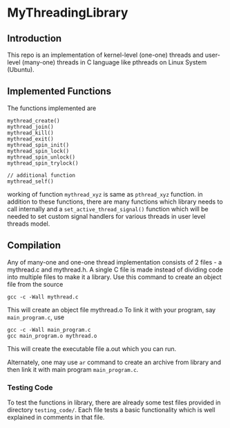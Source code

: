 # MyThreadingLibrary

## Introduction
This repo is an implementation of kernel-level (one-one) threads and user-level (many-one) threads
in C language like pthreads on Linux System (Ubuntu).

## Implemented Functions

The functions implemented are 

```
mythread_create()
mythread_join()
mythread_kill()
mythread_exit()
mythread_spin_init()
mythread_spin_lock()
mythread_spin_unlock()
mythread_spin_trylock()

// additional function 
mythread_self()
```

working of function `mythread_xyz` is same as `pthread_xyz` function.
in addition to these functions, there are many functions which library needs to call internally 
and a `set_active_thread_signal()` function which will be needed to set custom signal handlers 
for various threads in user level threads model.

## Compilation

Any of many-one and one-one thread implementation consists of 2 files - a mythread.c and mythread.h.
A single C file is made instead of dividing code into multiple files to make it a library.
Use this command to create an object file from the source

`gcc -c -Wall mythread.c`
 
This will create an object file mythread.o
To link it with your program, say `main_program.c`, use

```
gcc -c -Wall main_program.c
gcc main_program.o mythread.o
```

This will create the executable file a.out which you can run.

Alternately, one may use `ar` command to create an archive from library and then link it with main 
program `main_program.c`.

### Testing Code

To test the functions in library, there are already some test files provided in directory 
`testing_code/`. Each file tests a basic functionality which is well explained in comments in that 
file.



